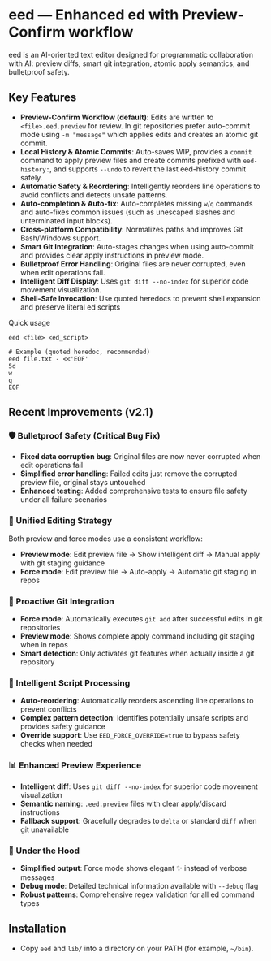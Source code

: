 # eed — Enhanced ed with Preview-Confirm workflow

eed is an AI-oriented text editor designed for programmatic collaboration with AI: preview diffs, smart git integration, atomic apply semantics, and bulletproof safety.

## Key Features

- **Preview-Confirm Workflow (default)**: Edits are written to `<file>.eed.preview` for review. In git repositories prefer auto-commit mode using `-m "message"` which applies edits and creates an atomic git commit.
- **Local History & Atomic Commits**: Auto-saves WIP, provides a `commit` command to apply preview files and create commits prefixed with `eed-history:`, and supports `--undo` to revert the last eed-history commit safely.
- **Automatic Safety & Reordering**: Intelligently reorders line operations to avoid conflicts and detects unsafe patterns.
- **Auto-completion & Auto-fix**: Auto-completes missing `w`/`q` commands and auto-fixes common issues (such as unescaped slashes and unterminated input blocks).
- **Cross-platform Compatibility**: Normalizes paths and improves Git Bash/Windows support.
- **Smart Git Integration**: Auto-stages changes when using auto-commit and provides clear apply instructions in preview mode.
- **Bulletproof Error Handling**: Original files are never corrupted, even when edit operations fail.
- **Intelligent Diff Display**: Uses `git diff --no-index` for superior code movement visualization.
- **Shell-Safe Invocation**: Use quoted heredocs to prevent shell expansion and preserve literal ed scripts

Quick usage
```
eed <file> <ed_script>

# Example (quoted heredoc, recommended)
eed file.txt - <<'EOF'
5d
w
q
EOF
```

## Recent Improvements (v2.1)

### 🛡️ Bulletproof Safety (Critical Bug Fix)
- **Fixed data corruption bug**: Original files are now never corrupted when edit operations fail
- **Simplified error handling**: Failed edits just remove the corrupted preview file, original stays untouched
- **Enhanced testing**: Added comprehensive tests to ensure file safety under all failure scenarios

### 🎯 Unified Editing Strategy
Both preview and force modes use a consistent workflow:
- **Preview mode**: Edit preview file → Show intelligent diff → Manual apply with git staging guidance
- **Force mode**: Edit preview file → Auto-apply → Automatic git staging in repos

### 🚀 Proactive Git Integration
- **Force mode**: Automatically executes `git add` after successful edits in git repositories
- **Preview mode**: Shows complete apply command including git staging when in repos
- **Smart detection**: Only activates git features when actually inside a git repository

### 🧠 Intelligent Script Processing
- **Auto-reordering**: Automatically reorders ascending line operations to prevent conflicts
- **Complex pattern detection**: Identifies potentially unsafe scripts and provides safety guidance
- **Override support**: Use `EED_FORCE_OVERRIDE=true` to bypass safety checks when needed

### 📊 Enhanced Preview Experience
- **Intelligent diff**: Uses `git diff --no-index` for superior code movement visualization
- **Semantic naming**: `.eed.preview` files with clear apply/discard instructions
- **Fallback support**: Gracefully degrades to `delta` or standard `diff` when git unavailable

### 🔧 Under the Hood
- **Simplified output**: Force mode shows elegant ✨ instead of verbose messages
- **Debug mode**: Detailed technical information available with `--debug` flag
- **Robust patterns**: Comprehensive regex validation for all ed command types

## Installation
- Copy `eed` and `lib/` into a directory on your PATH (for example, `~/bin`).
